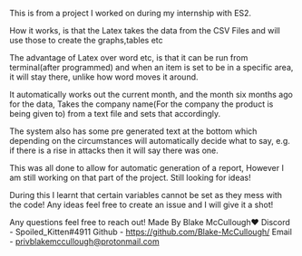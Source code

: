 
This is from a project I worked on during my internship with ES2.



How it works, is that the Latex takes the data from the CSV Files and will use those to create the graphs,tables etc

The advantage of Latex over word etc, is that it can be run from terminal(after programmed) and when an item is set to be in a specific area, it will stay there, unlike how word moves it around.

It automatically works out the current month, and the month six months ago for the data, Takes the company name(For the company the product is being given to) from a text file and sets that accordingly.

The system also has some pre generated text at the bottom which depending on the circumstances will automatically decide what to say, e.g. if there is a rise in attacks then it will say there was one.

This was all done to allow for automatic generation of a report, However I am still working on that part of the project.
Still looking for ideas!

During this I learnt that certain variables cannot be set as they mess with the code! Any ideas feel free to create an issue and I will give it a shot!



Any questions feel free to reach out!
Made By Blake McCullough❤
Discord - Spoiled_Kitten#4911
Github - https://github.com/Blake-McCullough/
Email - privblakemccullough@protonmail.com
